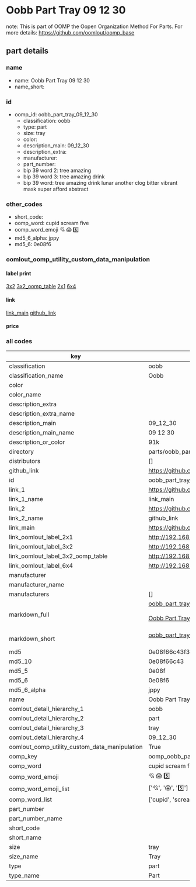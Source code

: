 # Oobb Part Tray 09 12 30  

note: This is part of OOMP the Oopen Organization Method For Parts. For more details: https://github.com/oomlout/oomp_base

##  part details





### name
* name: Oobb Part Tray 09 12 30
* name_short: 
### id
* oomp_id: oobb_part_tray_09_12_30
  * classification: oobb
  * type: part
  * size: tray
  * color: 
  * description_main: 09_12_30
  * description_extra: 
  * manufacturer: 
  * part_number: 
  * bip 39 word 2: tree amazing
  * bip 39 word 3: tree amazing drink
  * bip 39 word: tree amazing drink lunar another clog bitter vibrant mask super afford abstract

### other_codes
* short_code: 
* oomp_word: cupid scream five
* oomp_word_emoji :cupid: :scream: :five:
* md5_6_alpha: jppy
* md5_6: 0e08f6






### oomlout_oomp_utility_custom_data_manipulation
#### label print
[3x2](http://192.168.1.245:1112/?label=oomp%20jppy)
[3x2_oomp_table](http://192.168.1.107:1112/?label=oomp%20jppy)
[2x1](http://192.168.1.242:1112/?label=oomp%20jppy)
[6x4](http://192.168.1.55:1112/?label=oomp%20jppy)    

#### link

[link_main](https://github.com/oomlout/oomlout_oomp_current_version_messy/tree/main/parts/oobb_part_tray_09_12_30) [github_link](https://github.com/oomlout/oomlout_oomp_part_src/tree/main/parts/oobb_part_tray_09_12_30)                             

#### price







### all codes 
| key | value |  
| --- | --- |  
| classification | oobb |  
| classification_name | Oobb |  
| color |  |  
| color_name |  |  
| description_extra |  |  
| description_extra_name |  |  
| description_main | 09_12_30 |  
| description_main_name | 09 12 30 |  
| description_or_color | 91k |  
| directory | parts/oobb_part_tray_09_12_30 |  
| distributors | [] |  
| github_link | https://github.com/oomlout/oomlout_oomp_part_src/tree/main/parts/oobb_part_tray_09_12_30 |  
| id | oobb_part_tray_09_12_30 |  
| link_1 | https://github.com/oomlout/oomlout_oomp_current_version_messy/tree/main/parts/oobb_part_tray_09_12_30 |  
| link_1_name | link_main |  
| link_2 | https://github.com/oomlout/oomlout_oomp_part_src/tree/main/parts/oobb_part_tray_09_12_30 |  
| link_2_name | github_link |  
| link_main | https://github.com/oomlout/oomlout_oomp_current_version_messy/tree/main/parts/oobb_part_tray_09_12_30 |  
| link_oomlout_label_2x1 | http://192.168.1.242:1112/?label=oomp%20jppy |  
| link_oomlout_label_3x2 | http://192.168.1.245:1112/?label=oomp%20jppy |  
| link_oomlout_label_3x2_oomp_table | http://192.168.1.107:1112/?label=oomp%20jppy |  
| link_oomlout_label_6x4 | http://192.168.1.55:1112/?label=oomp%20jppy |  
| manufacturer |  |  
| manufacturer_name |  |  
| manufacturers | [] |  
| markdown_full | [oobb_part_tray_09_12_30](https://github.com/oomlout/oomlout_oomp_current_version_messy/tree/main/parts/oobb_part_tray_09_12_30)<br>[](https://github.com/oomlout/oomlout_oomp_current_version_messy/tree/main/parts/oobb_part_tray_09_12_30)<br>[Oobb Part Tray 09 12 30](https://github.com/oomlout/oomlout_oomp_current_version_messy/tree/main/parts/oobb_part_tray_09_12_30)<br><br> |  
| markdown_short | [oobb_part_tray_09_12_30](https://github.com/oomlout/oomlout_oomp_current_version_messy/tree/main/parts/oobb_part_tray_09_12_30)<br><br> |  
| md5 | 0e08f66c43f362d8ae04c8508601f73f |  
| md5_10 | 0e08f66c43 |  
| md5_5 | 0e08f |  
| md5_6 | 0e08f6 |  
| md5_6_alpha | jppy |  
| name | Oobb Part Tray 09 12 30 |  
| oomlout_detail_hierarchy_1 | oobb |  
| oomlout_detail_hierarchy_2 | part |  
| oomlout_detail_hierarchy_3 | tray |  
| oomlout_detail_hierarchy_4 | 09_12_30 |  
| oomlout_oomp_utility_custom_data_manipulation | True |  
| oomp_key | oomp_oobb_part_tray_09_12_30 |  
| oomp_word | cupid scream five |  
| oomp_word_emoji | :cupid: :scream: :five: |  
| oomp_word_emoji_list | [':cupid:', ':scream:', ':five:'] |  
| oomp_word_list | ['cupid', 'scream', 'five'] |  
| part_number |  |  
| part_number_name |  |  
| short_code |  |  
| short_name |  |  
| size | tray |  
| size_name | Tray |  
| type | part |  
| type_name | Part |  
